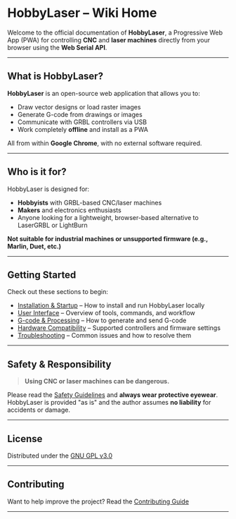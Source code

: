 # HobbyLaser – Wiki Home

Welcome to the official documentation of **HobbyLaser**, a Progressive Web App (PWA) for controlling **CNC** and **laser machines** directly from your browser using the **Web Serial API**.

---

## What is HobbyLaser?

**HobbyLaser** is an open-source web application that allows you to:

- Draw vector designs or load raster images
- Generate G-code from drawings or images
- Communicate with GRBL controllers via USB
- Work completely **offline** and install as a PWA

All from within **Google Chrome**, with no external software required.

---

## Who is it for?

HobbyLaser is designed for:

- **Hobbyists** with GRBL-based CNC/laser machines
- **Makers** and electronics enthusiasts
- Anyone looking for a lightweight, browser-based alternative to LaserGRBL or LightBurn

**Not suitable for industrial machines or unsupported firmware (e.g., Marlin, Duet, etc.)**

---

## Getting Started

Check out these sections to begin:

- [Installation & Startup](./Installation-&-Startup) – How to install and run HobbyLaser locally
- [User Interface](./User-Interface) – Overview of tools, commands, and workflow
- [G-code & Processing](./G-code-&-Processing) – How to generate and send G-code
- [Hardware Compatibility](./Hardware-Compatibility) – Supported controllers and firmware settings
- [Troubleshooting](./Troubleshooting) – Common issues and how to resolve them

---

## Safety & Responsibility

> **Using CNC or laser machines can be dangerous.**

Please read the [Safety Guidelines](./Safety-Guidelines) and **always wear protective eyewear**.  
HobbyLaser is provided "as is" and the author assumes **no liability** for accidents or damage.

---

## License

Distributed under the [GNU GPL v3.0](https://www.gnu.org/licenses/gpl-3.0.html)

---

## Contributing

Want to help improve the project? Read the [Contributing Guide](./Contributing)

---
